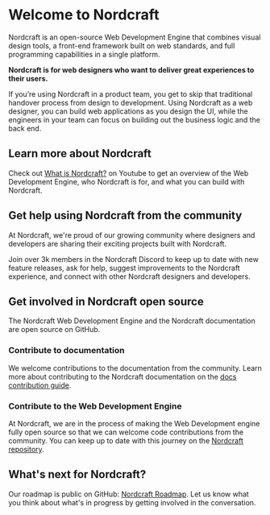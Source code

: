 # Welcome to Nordcraft

Nordcraft is an open-source Web Development Engine that combines visual design tools, a front-end framework built on web standards, and full programming capabilities in a single platform.

**Nordcraft is for web designers who want to deliver great experiences to their users.**

If you’re using Nordcraft in a product team, you get to skip that traditional handover process from design to development. Using Nordcraft as a web designer, you can build web applications as you design the UI, while the engineers in your team can focus on building out the business logic and the back end.

## Learn more about Nordcraft

Check out [What is Nordcraft?](https://youtu.be/rbBwuc_M8Vc) on Youtube to get an overview of the Web Development Engine, who Nordcraft is for, and what you can build with Nordcraft.

## Get help using Nordcraft from the community

At Nordcraft, we're proud of our growing community where designers and developers are sharing their exciting projects built with Nordcraft.

Join over 3k members in the Nordcraft Discord to keep up to date with new feature releases, ask for help, suggest improvements to the Nordcraft experience, and connect with other Nordcraft designers and developers.

## Get involved in Nordcraft open source

The Nordcraft Web Development Engine and the Nordcraft documentation are open source on GitHub.

### Contribute to documentation

We welcome contributions to the documentation from the community. Learn more about contributing to the Nordcraft documentation on the [docs contribution guide](https://docs.nordcraft.com/guides/contribution).

### Contribute to the Web Development Engine

At Nordcraft, we are in the process of making the Web Development engine fully open source so that we can welcome code contributions from the community. You can keep up to date with this journey on the [Nordcraft repository](https://github.com/nordcraftengine/nordcraft).

## What's next for Nordcraft?

Our roadmap is public on GitHub: [Nordcraft Roadmap](https://github.com/orgs/nordcraftengine/projects/17). Let us know what you think about what's in progress by getting involved in the conversation.
